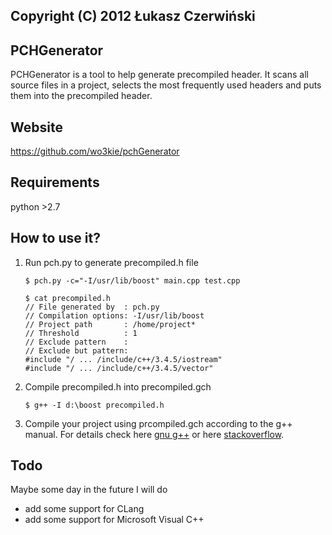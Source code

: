 ## Copyright (C) 2012 Łukasz Czerwiński  

## PCHGenerator

PCHGenerator is a tool to help generate precompiled header. It scans all source files in a project, selects the most frequently used headers and puts them into the precompiled header.  

## Website
https://github.com/wo3kie/pchGenerator

## Requirements
python >2.7

## How to use it?

1. Run pch.py to generate precompiled.h file  
    ```
    $ pch.py -c="-I/usr/lib/boost" main.cpp test.cpp

    $ cat precompiled.h
    // File generated by  : pch.py
    // Compilation options: -I/usr/lib/boost
    // Project path       : /home/project*
    // Threshold          : 1
    // Exclude pattern    :
    // Exclude but pattern:
    #include "/ ... /include/c++/3.4.5/iostream"
    #include "/ ... /include/c++/3.4.5/vector"
    ```
2. Compile precompiled.h into precompiled.gch  
    ```
    $ g++ -I d:\boost precompiled.h
    ```
3. Compile your project using prcompiled.gch according to the g++ manual. For details check here [gnu g++](http://gcc.gnu.org/onlinedocs/gcc-4.1.2/gcc/Precompiled-Headers.html) or here [stackoverflow](http://stackoverflow.com/questions/58841/precompiled-headers-with-gcc).

## Todo
Maybe some day in the future I will do
* add some support for CLang
* add some support for Microsoft Visual C++

